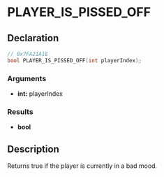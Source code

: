 # PLAYER_IS_PISSED_OFF

## Declaration
```cpp
// 0x7FA21A1E
bool PLAYER_IS_PISSED_OFF(int playerIndex);
```

### Arguments
- **int:** playerIndex

### Results
- **bool**

## Description
Returns true if the player is currently in a bad mood.